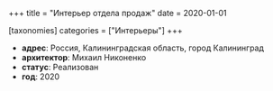 +++
title = "Интерьер отдела продаж"
date = 2020-01-01

[taxonomies]
categories = ["Интерьеры"]
+++

- **адрес**: Россия, Калининградская область, город Калининград
- **архитектор**: Михаил Никоненко
- **статус**: Реализован
- **год**: 2020
